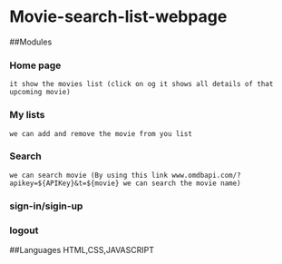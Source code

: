 # Movie-search-list-webpage

##Modules

### Home page
    it show the movies list (click on og it shows all details of that upcoming movie)
### My  lists
    we can add and remove the movie from you list
### Search
    we can search movie (By using this link www.omdbapi.com/?apikey=${APIKey}&t=${movie} we can search the movie name)
### sign-in/sigin-up

### logout


##Languages
 HTML,CSS,JAVASCRIPT


